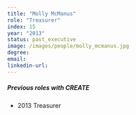 ```yaml
---
title: "Molly McManus"
role: "Treasurer"
index: 15
year: "2013"
status: past_executive
image: /images/people/molly_mcmanus.jpg
degree:
email:
linkedin-url:
---
```

##### Previous roles with CREATE

- 2013 Treasurer

